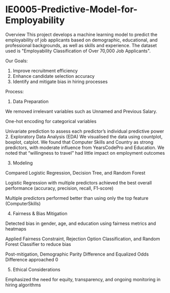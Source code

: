# IE0005-Predictive-Model-for-Employability
Overview
This project develops a machine learning model to predict the employability of job applicants based on demographic, educational, and professional backgrounds, as well as skills and experience. The dataset used is "Employability Classification of Over 70,000 Job Applicants".

Our Goals:
1. Improve recruitment efficiency
2. Enhance candidate selection accuracy
3. Identify and mitigate bias in hiring processes

Process:
1. Data Preparation

We removed irrelevant variables such as Unnamed and Previous Salary.

One-hot encoding for categorical variables

Univariate prediction to assess each predictor’s individual predictive power
2. Exploratory Data Analysis (EDA)
We visualised the data using countplot, boxplot, catplot. We found that Computer Skills and Country as strong predictors, with moderate influence from YearsCodePro and Education. We noted that “willingness to travel” had little impact on employment outcomes


3. Modeling

Compared Logistic Regression, Decision Tree, and Random Forest

Logistic Regression with multiple predictors achieved the best overall performance (accuracy, precision, recall, F1-score)

Multiple predictors performed better than using only the top feature (ComputerSkills)

4. Fairness & Bias Mitigation

Detected bias in gender, age, and education using fairness metrics and heatmaps

Applied Fairness Constraint, Rejection Option Classification, and Random Forest Classifier to reduce bias

Post-mitigation, Demographic Parity Difference and Equalized Odds Difference approached 0

5. Ethical Considerations

Emphasized the need for equity, transparency, and ongoing monitoring in hiring algorithms


